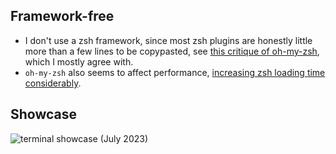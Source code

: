 <!-- vale Google.FirstPerson = NO -->
## Framework-free
- I don't use a zsh framework, since most zsh plugins are honestly little more than a few lines to be copypasted, see [this critique of oh-my-zsh](https://www.youtube.com/watch?v=21_WkzBErQk), which I mostly agree with.
- `oh-my-zsh` also seems to affect performance, [increasing zsh loading time considerably](https://blog.jonlu.ca/posts/speeding-up-zsh).

## Showcase
![terminal showcase](https://github.com/chrisgrieser/.config/assets/73286100/6b7c772f-ad6b-4c07-bdc0-64d64995703f)
(July 2023)
